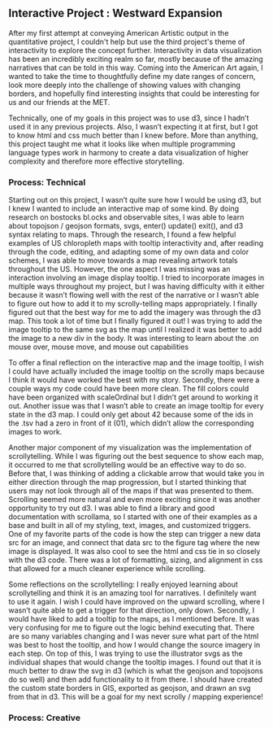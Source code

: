 ## Interactive Project : Westward Expansion

After my first attempt at conveying American Artistic output in the quantitative project, I couldn't help but use the third project's theme of interactivity to explore the concept further. Interactivity in data visualization has been an incredibly exciting realm so far, mostly because of the amazing narratives that can be told in this way. Coming into the American Art again, I wanted to take the time to thoughtfully define my date ranges of concern, look more deeply into the challenge of showing values with changing borders, and hopefully find interesting insights that could be interesting for us and our friends at the MET.

Technically, one of my goals in this project was to use d3, since I hadn’t used it in any previous projects. Also, I wasn’t expecting it at first, but I got to know html and css much better than I knew before. More than anything, this project taught me what it looks like when multiple programming language types work in harmony to create a data visualization of higher complexity and therefore more effective storytelling.

### Process: Technical

Starting out on this project, I wasn’t quite sure how I would be using d3, but I knew I wanted to include an interactive map of some kind. By doing research on bostocks bl.ocks and observable sites, I was able to learn about topojson / geojson formats, svgs, enter() update() exit(), and d3 syntax relating to maps. Through the research, I found a few helpful examples of US chloropleth maps with tooltip interactivity and, after reading through the code, editing, and adapting some of my own data and color schemes, I was able to move towards a map revealing artwork totals throughout the US. However, the one aspect I was missing was an interaction involving an image display tooltip. I tried to incorporate images in multiple ways throughout my project, but I was having difficulty with it either because it wasn’t flowing well with the rest of the narrative or I wasn’t able to figure out how to add it to my scrolly-telling maps appropriately. I finally figured out that the best way for me to add the imagery was through the d3 map. This took a lot of time but I finally figured it out! I was trying to add the image tooltip to the same svg as the map until I realized it was better to add the image to a new div in the body. It was interesting to learn about the .on mouse over, mouse move, and mouse out capabilities

To offer a final reflection on the interactive map and the image tooltip, I wish I could have actually included the image tooltip on the scrolly maps because I think it would have worked the best with my story. Secondly, there were a couple ways my code could have been more clean. The fill colors could have been organized with scaleOrdinal but I didn’t get around to working it out. Another issue was that I wasn’t able to create an image tooltip for every state in the d3 map. I could only get about 42 because some of the ids in the .tsv had a zero in front of it (01), which didn’t allow the corresponding images to work.

Another major component of my visualization was the implementation of scrollytelling. While I was figuring out the best sequence to show each map, it occurred to me that scrollytelling would be an effective way to do so. Before that, I was thinking of adding a clickable arrow that would take you in either direction through the map progression, but I started thinking that users may not look through all of the maps if that was presented to them. Scrolling seemed more natural and even more exciting since it was another opportunity to try out d3. I was able to find a library and good documentation with scrollama, so I started with one of their examples as a base and built in all of my styling, text, images, and customized triggers. One of my favorite parts of the code is how the step can trigger a new data src for an image, and connect that data src to the figure tag where the new image is displayed. It was also cool to see the html and css tie in so closely with the d3 code. There was a lot of formatting, sizing, and alignment in css that allowed for a much cleaner experience while scrolling.

Some reflections on the scrollytelling: I really enjoyed learning about scrollytelling and think it is an amazing tool for narratives. I definitely want to use it again. I wish I could have improved on the upward scrolling, where I wasn’t quite able to get a trigger for that direction, only down. Secondly, I would have liked to add a tooltip to the maps, as I mentioned before. It was very confusing for me to figure out the logic behind executing that. There are so many variables changing and I was never sure what part of the html was best to host the tooltip, and how I would change the source imagery in each step. On top of this, I was trying to use the illustrator svgs as the individual shapes that would change the tooltip images. I found out that it is much better to draw the svg in d3 (which is what the geojson and topojsons do so well) and then add functionality to it from there. I should have created the custom state borders in GIS, exported as geojson, and drawn an svg from that in d3. This will be a goal for my next scrolly / mapping experience!

### Process: Creative
